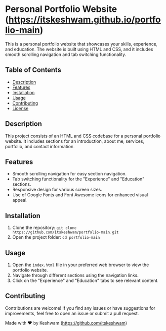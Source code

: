 # Personal Portfolio Website (https://itskeshwam.github.io/portfolio-main)

This is a personal portfolio website that showcases your skills, experience, and education. The website is built using HTML and CSS, and it includes smooth scrolling navigation and tab switching functionality.

## Table of Contents

- [Description](#description)
- [Features](#features)
- [Installation](#installation)
- [Usage](#usage)
- [Contributing](#contributing)
- [License](#license)

## Description

This project consists of an HTML and CSS codebase for a personal portfolio website. It includes sections for an introduction, about me, services, portfolio, and contact information.

## Features

- Smooth scrolling navigation for easy section navigation.
- Tab switching functionality for the "Experience" and "Education" sections.
- Responsive design for various screen sizes.
- Use of Google Fonts and Font Awesome icons for enhanced visual appeal.

## Installation

1. Clone the repository: `git clone https://github.com/itskeshwam/portfolio-main.git`
2. Open the project folder: `cd portfolio-main`

## Usage

1. Open the `index.html` file in your preferred web browser to view the portfolio website.
2. Navigate through different sections using the navigation links.
3. Click on the "Experience" and "Education" tabs to see relevant content.

## Contributing

Contributions are welcome! If you find any issues or have suggestions for improvements, feel free to open an issue or submit a pull request.


Made with :heart: by Keshwam (https://github.com/itskeshwam)

